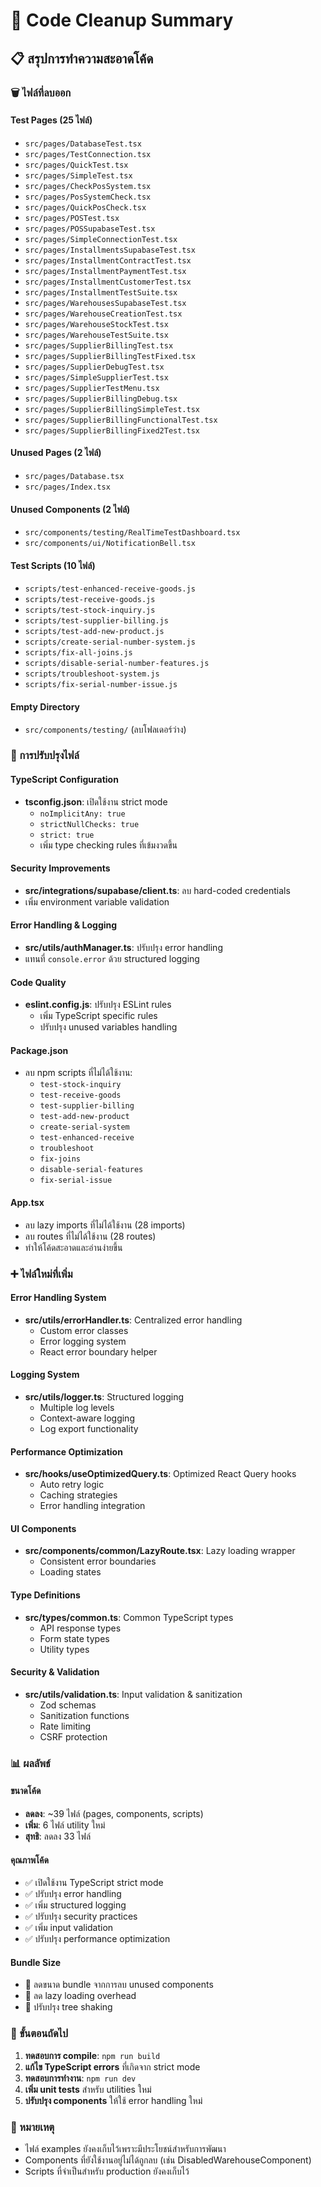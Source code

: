 # 🧹 Code Cleanup Summary

## 📋 สรุปการทำความสะอาดโค้ด

### 🗑️ ไฟล์ที่ลบออก

#### Test Pages (25 ไฟล์)
- `src/pages/DatabaseTest.tsx`
- `src/pages/TestConnection.tsx`
- `src/pages/QuickTest.tsx`
- `src/pages/SimpleTest.tsx`
- `src/pages/CheckPosSystem.tsx`
- `src/pages/PosSystemCheck.tsx`
- `src/pages/QuickPosCheck.tsx`
- `src/pages/POSTest.tsx`
- `src/pages/POSSupabaseTest.tsx`
- `src/pages/SimpleConnectionTest.tsx`
- `src/pages/InstallmentsSupabaseTest.tsx`
- `src/pages/InstallmentContractTest.tsx`
- `src/pages/InstallmentPaymentTest.tsx`
- `src/pages/InstallmentCustomerTest.tsx`
- `src/pages/InstallmentTestSuite.tsx`
- `src/pages/WarehousesSupabaseTest.tsx`
- `src/pages/WarehouseCreationTest.tsx`
- `src/pages/WarehouseStockTest.tsx`
- `src/pages/WarehouseTestSuite.tsx`
- `src/pages/SupplierBillingTest.tsx`
- `src/pages/SupplierBillingTestFixed.tsx`
- `src/pages/SupplierDebugTest.tsx`
- `src/pages/SimpleSupplierTest.tsx`
- `src/pages/SupplierTestMenu.tsx`
- `src/pages/SupplierBillingDebug.tsx`
- `src/pages/SupplierBillingSimpleTest.tsx`
- `src/pages/SupplierBillingFunctionalTest.tsx`
- `src/pages/SupplierBillingFixed2Test.tsx`

#### Unused Pages (2 ไฟล์)
- `src/pages/Database.tsx`
- `src/pages/Index.tsx`

#### Unused Components (2 ไฟล์)
- `src/components/testing/RealTimeTestDashboard.tsx`
- `src/components/ui/NotificationBell.tsx`

#### Test Scripts (10 ไฟล์)
- `scripts/test-enhanced-receive-goods.js`
- `scripts/test-receive-goods.js`
- `scripts/test-stock-inquiry.js`
- `scripts/test-supplier-billing.js`
- `scripts/test-add-new-product.js`
- `scripts/create-serial-number-system.js`
- `scripts/fix-all-joins.js`
- `scripts/disable-serial-number-features.js`
- `scripts/troubleshoot-system.js`
- `scripts/fix-serial-number-issue.js`

#### Empty Directory
- `src/components/testing/` (ลบโฟลเดอร์ว่าง)

### 🔧 การปรับปรุงไฟล์

#### TypeScript Configuration
- **tsconfig.json**: เปิดใช้งาน strict mode
  - `noImplicitAny: true`
  - `strictNullChecks: true`
  - `strict: true`
  - เพิ่ม type checking rules ที่เข้มงวดขึ้น

#### Security Improvements
- **src/integrations/supabase/client.ts**: ลบ hard-coded credentials
- เพิ่ม environment variable validation

#### Error Handling & Logging
- **src/utils/authManager.ts**: ปรับปรุง error handling
- แทนที่ `console.error` ด้วย structured logging

#### Code Quality
- **eslint.config.js**: ปรับปรุง ESLint rules
  - เพิ่ม TypeScript specific rules
  - ปรับปรุง unused variables handling

#### Package.json
- ลบ npm scripts ที่ไม่ได้ใช้งาน:
  - `test-stock-inquiry`
  - `test-receive-goods`
  - `test-supplier-billing`
  - `test-add-new-product`
  - `create-serial-system`
  - `test-enhanced-receive`
  - `troubleshoot`
  - `fix-joins`
  - `disable-serial-features`
  - `fix-serial-issue`

#### App.tsx
- ลบ lazy imports ที่ไม่ได้ใช้งาน (28 imports)
- ลบ routes ที่ไม่ได้ใช้งาน (28 routes)
- ทำให้โค้ดสะอาดและอ่านง่ายขึ้น

### ➕ ไฟล์ใหม่ที่เพิ่ม

#### Error Handling System
- **src/utils/errorHandler.ts**: Centralized error handling
  - Custom error classes
  - Error logging system
  - React error boundary helper

#### Logging System
- **src/utils/logger.ts**: Structured logging
  - Multiple log levels
  - Context-aware logging
  - Log export functionality

#### Performance Optimization
- **src/hooks/useOptimizedQuery.ts**: Optimized React Query hooks
  - Auto retry logic
  - Caching strategies
  - Error handling integration

#### UI Components
- **src/components/common/LazyRoute.tsx**: Lazy loading wrapper
  - Consistent error boundaries
  - Loading states

#### Type Definitions
- **src/types/common.ts**: Common TypeScript types
  - API response types
  - Form state types
  - Utility types

#### Security & Validation
- **src/utils/validation.ts**: Input validation & sanitization
  - Zod schemas
  - Sanitization functions
  - Rate limiting
  - CSRF protection

### 📊 ผลลัพธ์

#### ขนาดโค้ด
- **ลดลง**: ~39 ไฟล์ (pages, components, scripts)
- **เพิ่ม**: 6 ไฟล์ utility ใหม่
- **สุทธิ**: ลดลง 33 ไฟล์

#### คุณภาพโค้ด
- ✅ เปิดใช้งาน TypeScript strict mode
- ✅ ปรับปรุง error handling
- ✅ เพิ่ม structured logging
- ✅ ปรับปรุง security practices
- ✅ เพิ่ม input validation
- ✅ ปรับปรุง performance optimization

#### Bundle Size
- 🔽 ลดขนาด bundle จากการลบ unused components
- 🔽 ลด lazy loading overhead
- 🔽 ปรับปรุง tree shaking

### 🚀 ขั้นตอนถัดไป

1. **ทดสอบการ compile**: `npm run build`
2. **แก้ไข TypeScript errors** ที่เกิดจาก strict mode
3. **ทดสอบการทำงาน**: `npm run dev`
4. **เพิ่ม unit tests** สำหรับ utilities ใหม่
5. **ปรับปรุง components** ให้ใช้ error handling ใหม่

### 📝 หมายเหตุ

- ไฟล์ examples ยังคงเก็บไว้เพราะมีประโยชน์สำหรับการพัฒนา
- Components ที่ยังใช้งานอยู่ไม่ได้ถูกลบ (เช่น DisabledWarehouseComponent)
- Scripts ที่จำเป็นสำหรับ production ยังคงเก็บไว้